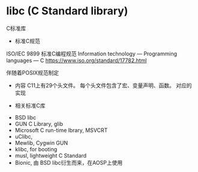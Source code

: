 # libc (C Standard library)

C标准库

+ 标准C规范

ISO/IEC 9899 
标准C编程规范 Information technology — Programming languages — C
https://www.iso.org/standard/17782.html

伴随着POSIX规范制定

+ 内容
C11上有29个头文件。
每个头文件包含了宏、变量声明、函数。
对应的实现

+ 相关标准C库

- BSD libc
- GUN C Library, glib
- Microsoft C run-time lbrary, MSVCRT
- uClibc, 
- Mewlib, Cygwin GUN
- klibc, for booting
- musl, lightweight C Standard
- Bionic, 由 BSD libc衍生而来，在AOSP上使用

